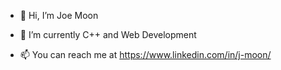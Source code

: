 - 👋 Hi, I’m Joe Moon
<!--- - 👀 I’m interested in ... --->
- 🌱 I’m currently C++ and Web Development
<!--- - 💞️ I’m looking to collaborate on ... --->
- 📫 You can reach me at https://www.linkedin.com/in/j-moon/

<!---
joemoon-0/joemoon-0 is a ✨ special ✨ repository because its `README.md` (this file) appears on your GitHub profile.
You can click the Preview link to take a look at your changes.
--->
